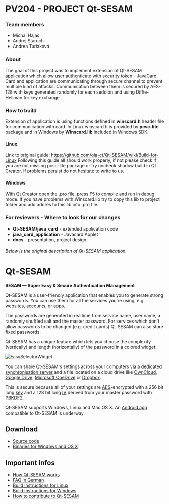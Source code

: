 # PV204 - PROJECT Qt-SESAM

### Team members
 - Michal Hajas 
 - Andrej Staruch 
 - Andrea Turiaková 

 
### About
The goal of this project was to implement extension of Qt-SESAM application which allow user authenticate with security token - JavaCard. Card and application are communicating through secure channel to prevent multiple kind of attacks. Communication between them is secured by AES-128 with keys generated randomly for each seddion and using Diffie-Hellman for key exchange.

### How to build
Extension of application is using functions defined in **winscard.h** header file  for communication with card. In Linux winscard.h is provided by **pcsc-lite** package and in Windows by **Winscard.lib** included in Windows SDK.

#### Linux
Link to original guide:
https://github.com/ola-ct/Qt-SESAM/wiki/Build-for-Linux
Following this guide all should work properly, if not please check if you are not missing pcsc-lite package or try uncheck shadow build in QT Creator. If problems persist do not hesitate to write to us. 

#### Windows
With Qt Creator open the .pro file, press F5 to compile and run in debug mode.
If you have problems with Winscard.lib try to copy this lib to project folder and add addres to this lib into .pro file.

### For reviewers - Where to look for our changes
- **Qt-SESAM/java_card**  - extended application code
- **java_card_application** - Javacard Applet
- **docs** - presentation, project design


###### Below is the original description of Qt-SESAM application.


# Qt-SESAM

**SESAM — Super Easy & Secure Authentication Management**

Qt-SESAM is a user-friendly application that enables you to generate strong passwords. You can use them for all the services you're using, e.g. websites, accounts, or apps.

The passwords are generated in realtime from service name, user name, a randomly shuffled salt and the master password. For services which don't allow passwords to be changed (e.g. credit cards) Qt-SESAM can also store fixed passwords.

Qt-SESAM has a unique feature which lets you choose the complexity (vertically) and length (horizontally) of the password in a colored widget:

![EasySelectorWidget](https://raw.githubusercontent.com/ola-ct/Qt-SESAM/master/doc/qt-sesam-screenshot.png)

You can share Qt-SESAM's settings across your computers via a [dedicated synchronisation server](https://github.com/ola-ct/ctSESAM-server) and a file located on a cloud drive like [OwnCloud](https://owncloud.org/), [Google Drive](https://www.google.com/drive/), [Microsoft OneDrive](https://onedrive.live.com/about/) or [Dropbox](https://www.dropbox.com/).

This is secure because all of your settings are [AES](https://en.wikipedia.org/wiki/Advanced_Encryption_Standard)-encrypted with a 256 bit long [key](https://en.wikipedia.org/wiki/Key_(cryptography)) and a 128 bit long [IV](https://en.wikipedia.org/wiki/Initialization_vector) derived from your master password with [PBKDF2](https://en.wikipedia.org/wiki/PBKDF2).

Qt-SESAM supports Windows, Linux and Mac OS X. An [Android app](https://github.com/pinae/ctSESAM-android) compatible to Qt-SESAM is underway.

## Download

 * [Source code](https://github.com/ola-ct/Qt-SESAM)
 * [Binaries for Windows and OS X](https://github.com/ola-ct/Qt-SESAM/releases)

## Important infos

 * [How Qt-SESAM works](http://ola-ct.github.io/Qt-SESAM/)
 * [FAQ in German](https://github.com/ola-ct/Qt-SESAM/wiki/FAQ-%5Bde%5D)
 * [Build instructions for Linux](https://github.com/ola-ct/Qt-SESAM/wiki/Build-for-Linux)
 * [Build instructions for Windows](https://github.com/ola-ct/Qt-SESAM/wiki/Build-for-Windows)
 * [How to contribute to Qt-SESAM](https://github.com/ola-ct/Qt-SESAM/wiki/Contribute) 
 

